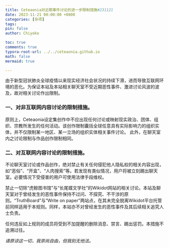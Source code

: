 ```yaml
---
title: Ceteaonia对近期事件讨论的进一步限制措施#231121
date: 2023-11-21 00:00:00 +0800
categories: [杂项]
tags: 
pin: false
author: Chiyoko

toc: true
comments: true
typora-root-url: ../../ceteaonia.github.io
math: false
mermaid: true

---
```


由于新型冠状肺炎全球疫情以来现实经济社会状况的持续下滑，进而导致互联网环境的恶化。为保证本站及本站相关聊天室不受近期恶性事件、激进讨论风波的波及，故对相关讨论作出限制。

### 一、对非互联网内容讨论的限制措施。

原则上，Ceteaonia设定集创作中不应出现任何讨论或映射现实政治、团体、组织、宗教所发生的任何活动。该创作限制囊括全球任意具有实际影响力的组织实体，并不仅限制某一地区、某一立场的组织实体相关事件讨论。
此外，在聊天室内之讨论限制与作品创作限制相同。

### 二、对互联网内容讨论的限制措施。

不论聊天室讨论或作品创作，绝对禁止有关任何侵犯他人隐私权的相关内容出现，如“恶俗”、“开盒”、“人肉搜索”等。若发现有类似情况，用户将被立刻踢出聊天室。必要情况下受侵害的用户可使用法律手段维权。

禁止一切除“虎鲸图书馆”与“长尾蝶文学社”的Wikidot网站的相关讨论。本站及聊天室对于曾经发生的恶性事件保持不过问、不探究、不干涉的原则。“TruthBoard”与“Write on paper”两站点，在其未完全脱离Wikidot平台托管前同样适用于本规则。同样，本站亦不对曾经发生的恶性事件及其后续相关追究人士负责。

任何违反如上规则的成员将受到不加提醒的删除消息、禁言、踢出惩罚。本措施不追溯过往。

*请原谅这一切，我崇尚自由，但我别无他法。*
